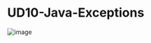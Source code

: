 # UD10-Java-Exceptions

![image](https://user-images.githubusercontent.com/47026018/161970053-2f8528dc-9a70-4864-8695-60b7a7239ffa.png)

